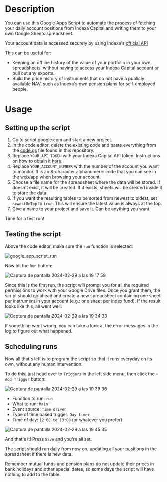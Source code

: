 # Description
You can use this Google Apps Script to automate the process of fetching your daily account positions from Indexa Capital and writing them to your own Google Sheets spreadsheet.

Your account data is accessed securely by using Indexa's [official API](https://support.indexacapital.com/es/esp/introduccion-api)

This can be useful for:
* Keeping an offline history of the value of your portfolio in your own spreadsheets, without having to access your Indexa Capital account or pull out any exports.
* Build the price history of instruments that do not have a publicly available NAV, such as Indexa's own pension plans for self-employed people.

# Usage

## Setting up the script
1. Go to script.google.com and start a new project.
3. In the code editor, delete the existing code and paste everything from the [code.gs](https://github.com/victor-marino/indexa-gsheets-history/blob/master/code.gs) file found in this repository.
4. Replace `YOUR_API_TOKEN` with your Indexa Capital API token. Instructions on how to obtain it [here](https://support.indexacapital.com/es/esp/introduccion-api).
5. Replace `YOUR_ACCOUNT_NUMBER` with the number of the account you want to monitor. It is an 8-character alphanumeric code that you can see in the web/app when browsing your account.
6. Choose a file name for the spreadsheet where the data will be stored. If doesn't exist, it will be created. If it exists, sheets will be created inside it to store the data.
7. If you want the resulting tables to be sorted from newest to oldest, set `newestOnTop` to `true`. This will ensure the latest value is always at the top.
8. Give a name to your project and save it. Can be anything you want.

Time for a test run!

## Testing the script
Above the code editor, make sure the `run` function is selected:

![google_app_script_run](https://github.com/victor-marino/indexa-gsheets-history/assets/1933443/86dce857-5998-492b-80a9-057e3d2f0379)

Now hit the `Run` button:

![Captura de pantalla 2024-02-29 a las 19 17 59](https://github.com/victor-marino/indexa-gsheets-history/assets/1933443/8c10257e-ffe9-4eba-abf3-7054e1d2b1db)

Since this is the first run, the script will prompt you for all the required permissions to work with your Google Drive files. Once you grant them, the script should go ahead and create a new spreadsheet containing one sheet per instrument in your account (e.g.: one sheet per index fund). If the result looks like this, all went well:

![Captura de pantalla 2024-02-29 a las 19 34 33](https://github.com/victor-marino/indexa-gsheets-history/assets/1933443/50ae6fac-312d-4116-a65d-e6d93b4df70a)

If something went wrong, you can take a look at the error messages in the log to figure out what happened.

## Scheduling runs

Now all that's left is to program the script so that it runs everyday on its own, without any human intervention.

To do this, just head over to `Triggers` in the left side menu, then click the `+ Add Trigger` button:

![Captura de pantalla 2024-02-29 a las 19 39 36](https://github.com/victor-marino/indexa-gsheets-history/assets/1933443/3b4113a3-962f-43d3-aaf7-28d66fda04ab)

* Function to run: `run`
* What to run: `Main`
* Event source: `Time-driven`
* Type of time based trigger: `Day timer`
* Time of day: `12:00 to 13:00` (or whatever you prefer)

![Captura de pantalla 2024-02-29 a las 19 45 35](https://github.com/victor-marino/indexa-gsheets-history/assets/1933443/255a014f-f785-4fe3-9578-50227f8fb9d0)

And that's it! Press `Save` and you're all set.

The script should run daily from now on, updating all your positions in the spreadsheet if there is new data.

Remember mutual funds and pension plans do not update their prices in bank holidays and other special dates, so some days the script will have nothing to add to the table.

